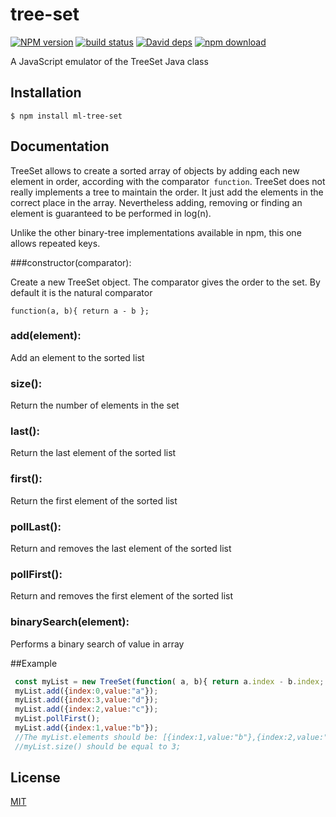 # tree-set

  [![NPM version][npm-image]][npm-url]
  [![build status][travis-image]][travis-url]
  [![David deps][david-image]][david-url]
  [![npm download][download-image]][download-url]
  
A JavaScript emulator of the TreeSet Java class

## Installation

```
$ npm install ml-tree-set
```

## Documentation

TreeSet allows to create a sorted array of objects by adding each new element in order, according with the comparator` function`.
TreeSet does not really implements a tree to maintain the order. It just add the elements in the correct place in the array. 
Nevertheless adding, removing or finding an element is guaranteed to be performed in log(n).

Unlike the other binary-tree implementations available in npm, this one allows repeated keys.


###constructor(comparator): 

Create a new TreeSet object. The comparator gives the order to the set. By default it is the natural comparator

```
function(a, b){ return a - b };
```

### add(element): 

Add an element to the sorted list

### size(): 

Return the number of elements in the set

### last(): 

Return the last element of the sorted list

### first(): 

Return the first element of the sorted list

### pollLast(): 

Return and removes the last element of the sorted list

### pollFirst(): 

Return and removes the first element of the sorted list

### binarySearch(element): 

Performs a binary search of value in array

##Example

```js
 const myList = new TreeSet(function( a, b){ return a.index - b.index; });
 myList.add({index:0,value:"a"});
 myList.add({index:3,value:"d"});
 myList.add({index:2,value:"c"});
 myList.pollFirst();
 myList.add({index:1,value:"b"});
 //The myList.elements should be: [{index:1,value:"b"},{index:2,value:"c"},{index:3,value:"d"}]);
 //myList.size() should be equal to 3;
```


## License

[MIT](./LICENSE)

[npm-image]: https://img.shields.io/npm/v/ml-tree-set.svg?style=flat-square
[npm-url]: https://npmjs.org/package/ml-tree-set
[travis-image]: https://img.shields.io/travis/mljs/tree-set/master.svg?style=flat-square
[travis-url]: https://travis-ci.org/mljs/tree-set
[david-image]: https://img.shields.io/david/mljs/tree-set.svg?style=flat-square
[david-url]: https://david-dm.org/mljs/tree-set
[download-image]: https://img.shields.io/npm/dm/ml-tree-set.svg?style=flat-square
[download-url]: https://npmjs.org/package/ml-tree-set
